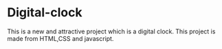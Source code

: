 # Digital-clock
This is a new and attractive project which is a digital clock. This project is made from HTML,CSS and javascript.
